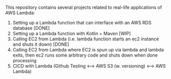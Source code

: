 This repository contains several projects related to real-life applications of AWS Lambda:

1. Setting up a Lambda function that can interface with an AWS RDS database [DONE]
2. Setting up a Lambda function with Kotlin + Maven [WIP]
3. Calling EC2 from Lambda (i.e. lambda function starts an ec2 instance and shuts it down) [DONE]
4. Calling EC2 from Lambda where EC2 is spun up via lambda and lambda exits, then ec2 runs some arbitrary code and shuts down when done processing
5. CICD with Lambda (Github Testing <--> AWS S3 (w. versioning) <--> AWS Lambda)
